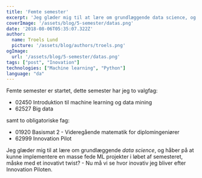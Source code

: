 ```yaml
---
title: 'Femte semester'
excerpt: 'Jeg glæder mig til at lære om grundlæggende data science, og håber på at kunne implementere en masse fede ML projekter i løbet af semesteret, måske med et inovativt twist? - Nu må vi se hvor inovativ jeg bliver efter Innovation Piloten.'
coverImage: '/assets/blog/5-semester/datas.png'
date: '2018-08-06T05:35:07.322Z'
author:
  name: Troels Lund
  picture: '/assets/blog/authors/troels.png'
ogImage:
  url: '/assets/blog/5-semester/datas.png'
tags: ["post", "Inovation"]
technologies: ["Machine learning", "Python"]
language: "da"
---
```


Femte semester er startet, dette semester har jeg to valgfag:

- 02450 Introduktion til machine learning og data mining
- 62527 Big data

samt to obligatoriske fag:

- 01920 Basismat 2 - Videregående matematik for diplomingeniører
- 62999 Innovation Pilot

Jeg glæder mig til at lære om grundlæggende *data science*, og håber på at kunne implementere en masse fede ML projekter i løbet af semesteret, måske med et inovativt twist? - Nu må vi se hvor inovativ jeg bliver efter Innovation Piloten.